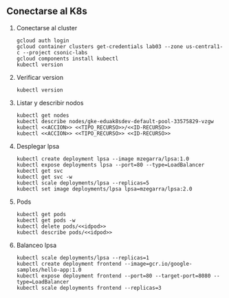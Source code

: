 
## Conectarse al K8s
1. Conectarse al cluster

    ```shell
    gcloud auth login
    gcloud container clusters get-credentials lab03 --zone us-central1-c --project csonic-labs
    gcloud components install kubectl
    kubectl version
    ```


1. Verificar version

    ```shell
    kubectl version
    ```

1. Listar y describir nodos

    ```shell
    kubectl get nodes
    kubectl describe nodes/gke-eduak8sdev-default-pool-33575829-vzgw
    kubectl <<ACCION>> <<TIPO_RECURSO>>/<<ID-RECURSO>>
    kubectl <<ACCION>> <<TIPO_RECURSO>> <<ID-RECURSO>>
    ```

1. Desplegar lpsa

    ```shell
    kubectl create deployment lpsa --image mzegarra/lpsa:1.0
    kubectl expose deployments lpsa --port=80 --type=LoadBalancer
    kubectl get svc
    kubectl get svc -w
    kubectl scale deployments/lpsa --replicas=5
    kubectl set image deployments/lpsa lpsa=mzegarra/lpsa:2.0
    ```

1. Pods

    ```shell
    kubectl get pods
    kubectl get pods -w
    kubectl delete pods/<<idpod>>
    kubectl describe pods/<<idpod>>
    ```
1. Balanceo lpsa

    ```shell
    kubectl scale deployments/lpsa --replicas=1
    kubectl create deployment frontend --image=gcr.io/google-samples/hello-app:1.0
    kubectl expose deployment frontend --port=80 --target-port=8080 --type=LoadBalancer
    kubectl scale deployments frontend --replicas=3
    ```





